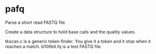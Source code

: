 pafq
====

Parse a short read FASTQ file

Create a data structure to hold base calls and the quality values.

tkscan.c is a generic token finder. You give it a token and it stop when it reaches a match.
b106bit.fq is a test FASTQ file

